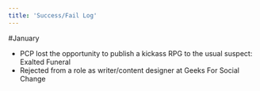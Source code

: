 ```yaml
---
title: 'Success/Fail Log'
---
```


#January
- PCP lost the opportunity to publish a kickass RPG to the usual suspect: Exalted Funeral
- Rejected from a role as writer/content designer at Geeks For Social Change